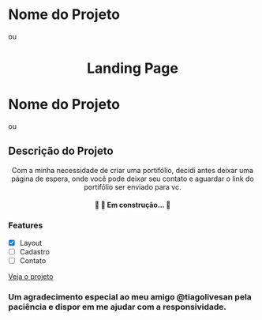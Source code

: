 # Nome do Projeto 
ou
<h1 align="center">Landing Page</h1>

# Nome do Projeto 
ou
## Descrição do Projeto
<p align="center">Com a minha necessidade de criar uma portifólio, decidi antes deixar uma página de espera, onde você pode deixar seu contato e aguardar o link do portifólio ser enviado para vc.</p>

<h4 align="center"> 
	🚧   🚀 Em construção...  🚧
</h4>

### Features

- [x] Layout
- [ ] Cadastro 
- [ ] Contato

<a href="https://willfreittas-dvops.000webhostapp.com/">Veja o projeto</a>

### Um agradecimento especial ao meu amigo @tiagolivesan pela paciência e dispor em me ajudar com a responsividade.
